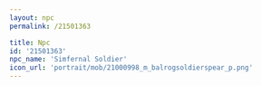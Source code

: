 ```yaml
---
layout: npc
permalink: /21501363

title: Npc
id: '21501363'
npc_name: 'Simfernal Soldier'
icon_url: 'portrait/mob/21000998_m_balrogsoldierspear_p.png'
---
```

